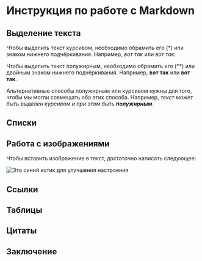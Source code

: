 # Инструкция по работе с Markdown

## Выделение текста

Чтобы выделить текст курсивом, необходимо обрамить его (*) или знаком нижнего подчёркивания. Например, *вот так* или _вот так_.

Чтобы выделить текст полужирным, необходимо обрамить его (**) или двойным знаком нижнего подчёркивания. Например, **вот так** или __вот так__.

Альтернативные способы полужирным или курсивом нужны для того, чтобы мы могли совмещать оба этих способа. Например, _текст может быть выделен курсивом и при этом быть **полужирным**_.

## Списки

## Работа с изображениями

Чтобы вставить изображение в текст, достаточно написать следующее:

![Это синий котик для улучшения настроения](sinii_kotik.jpg)

## Ссылки

## Таблицы

## Цитаты

## Заключение